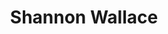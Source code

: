 ---
title:  Shannon Wallace
description:
permalink: /person/shannon-wallace/index.html
layout: base
tags:
  - ShannonWallace
  - pages
---